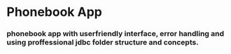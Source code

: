 # Phonebook App

### phonebook app with userfriendly interface, error handling and using proffessional jdbc folder structure and concepts.
